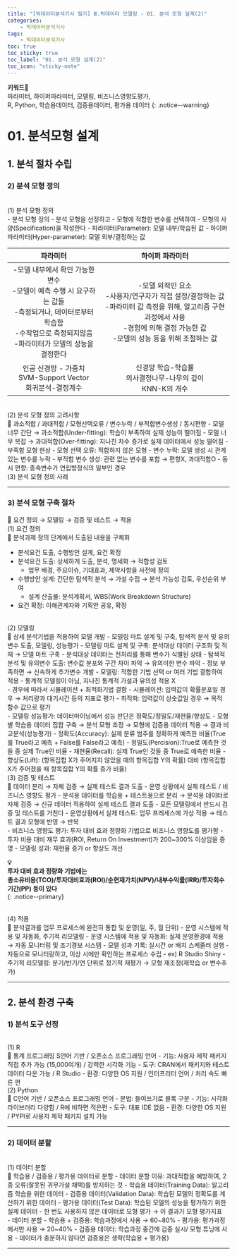 ```yaml
---
title: "[빅데이터분석기사 필기] Ⅲ.빅데이터 모델링 - 01. 분석 모형 설계(2)"
categories:
    - 빅데이터분석기사
tags:
    - 빅데이터분석기사
toc: true
toc_sticky: true
toc_label: "01. 분석 모형 설계(2)"
toc_icon: "sticky-note"
---
```


**키워드🔑**<br>
파라미터, 하이퍼파라미터, 모델링, 비즈니스영향도평가, 
<br>R, Python, 학습용데이터, 검증용데이터, 평가용 데이터
{: .notice--warning}

# 01. 분석모형 설계

## 1. 분석 절차 수립

### 2) 분석 모형 정의

<br>
(1) 분석 모형 정의<br>
- 분석 모형 정의
	- 분석 모형을 선정하고
	- 모형에 적합한 변수를 선택하여
	- 모형의 사양(Specification)을 작성한다
- 파라미터(Parameter): 모델 내부/학습된 값
- 하이퍼 파라미터(Hyper-parameter): 모델 외부/결정하는 값

|파라미터|하이퍼 파라미터|
|:-----:|:-----:|
|-모델 내부에서 확인 가능한 변수<br>-모델이 예측 수행 시 요구하는 값들<br>-측정되거나, 데이터로부터 학습함<br>-수작업으로 측정되지않음<br>-파라미터가 모델의 성능을 결정한다|-모델 외적인 요소<br>-사용자/연구자가 직접 설정/결정하는 값<br>-파라미터 값 측정을 위해, 알고리즘 구현과정에서 사용<br>-경험에 의해 결정 가능한 값<br>-모델의 성능 등을 위해 조절하는 값|
|인공 신경망 - 가중치<br>SVM-Support Vector<br>회귀분석-결정계수|신경망 학습-학습률<br>의사결정나무-나무의 깊이<br>KNN-K의 개수|

<br>
(2) 분석 모형 정의 고려사항<br>
📌 과소적합 / 과대적합 / 모형선택오류 / 변수누락 / 부적합변수생성 / 동시편향
- 모델 너무 간단 → 과소적합(Under-fitting): 학습이 부족하여 실제 성능이 떨어짐
- 모델 너무 복잡 → 과대적합(Over-fitting): 지나친 차수 증가로 실제 데이터에서 성능 떨어짐
- 부족합 모형 현상
	- 모형 선택 오류: 적합하지 않은 모형
	- 변수 누락: 모델 생성 시 관계있는 변수를 누락
	- 부적합 변수 생성: 관련 없는 변수를 포함 → 편항X, 과대적합O
	- 동시 편향: 종속변수가 연립방정식의 일부인 경우

<br>
(3) 분석 모형 정의 사례<br>

---

### 3) 분석 모형 구축 절차
📌 요건 정의 → 모델링 → 검증 및 테스트 → 적용
<br>
(1) 요건 정의<br>
📌 분석과제 정의 단계에서 도출된 내용을 구체화
- 분석요건 도출, 수행방안 설계, 요건 확정
- 분석요건 도출: 상세하게 도출, 분석, 명세화 → 적합성 검토
	- 업무 배경, 주요이슈, 기대효과, 제약사항을 사전에 정의
- 수행방안 설계: 간단한 탐색적 분석 → 가설 수립 → 분석 가능성 검토, 우선순위 부여
	- 설계 산출물: 분석계획서, WBS(Work Breakdown Structure)
- 요건 확정: 이해관계자와 기획안 공유, 확정

<br>
(2) 모델링<br>
📌 상세 분석기법을 적용하여 모델 개발
- 모델링 마트 설계 및 구축, 탐색적 분석 및 유의변수 도출, 모델링, 성능평가
- 모델링 마트 설계 및 구축: 분석대상 데이터 구조화 및 적재 → 모델 마트 구축
	- 분석대상 데이터는 전처리를 통해 변수가 식별된 상태
- 탐색적 분석 및 유의변수 도출: 변수값 분포와 구간 차이 파악 → 유의미한 변수 파악
	- 정보 부족하면 → 신속하게 추가변수 개발
- 모델링: 적합한 기법 선택 or 여러 기법 결합하여 적용
	- 통계적 모델링이 아님, 지나친 통계적 가설과 유의성 적용 X
<br>
- 경우에 따라서 시뮬레이션 + 최적화기법 결함
	- 시뮬레이션: 입력값이 확률분포일 경우 → 처리량과 대기시간 등의 지표로 평가
	- 최적화: 입력값이 상숫값일 경우 → 목적 함수 값으로 평가
<br>
- 모델링 성능평가: 데이터마이닝에서 성능 판단은 정확도/정밀도/재현율/향상도
	- 모형별 학습용 데이터 집합 구축 → 분석 모형 조정 → 모형에 검증용 데이터 적용 → 결과 비교분석(성능평가)
	- 정확도(Accuracy): 실제 분류 범주를 정확하게 예측한 비율(True를 True라고 예측 + False를 False라고 예측)
	- 정밀도(Percision):True로 예측한 것들 중 실제 True인 비율
	- 재현율(Recall): 실제 True인 것들 중 True로 예측한 비율
	- 향상도(Lift): (항목집합 X가 주어지지 않았을 때의 항목집합 Y의 확률) 대비 (항목집합 X가 주어졌을 때 항목집합 Y의 확률 증가 비율)

<br>
(3) 검증 및 테스트<br>
📌 데이터 분리 → 자체 검증 → 실제 테스트 결과 도출
- 운영 상황에서 실제 테스트 / 비즈니스 영향도 평가
- 분석용 데이터를 학습용 + 테스트용으로 분리 → 분석용 데이터로 자체 검증 → 신규 데이터 적용하여 실제 테스트 결과 도출
- 모든 모델링에서 반드시 검증 및 테스트를 거친다
- 운영상황에서 실제 테스트: 업무 프레세스에 가상 적용 → 테스트 결과 모형에 반영 → 반복
<br>
- 비즈니스 영향도 평가: 투자 대비 효과 정량화 기법으로 비즈니스 영향도를 평가함
	- 투자 비용 대비 재무 효과(ROI, Return On Investment)가 200~300% 이상임을 증명
	- 모델링 성과: 재현율 증가 or 향상도 개선

**💡**<br>
**투자 대비 효과 정량화 기법에는**<br>
**총소유비용(TCO)/투자대비효과(ROI)/순현재가치(NPV)/내부수익률(IRR)/투자회수기간(PP) 등이 있다**<br>
{: .notice--primary}


<br>
(4) 적용<br>
📌 분석결과를 업무 프로세스에 완전히 통합 및 운영(일, 주, 월 단위)
- 운영 시스템에 적용 및 자동화, 주기적 리모델링
- 운영 시스템에 적용 및 자동화: 실제 운영환경에 적용 → 자동 모니터링 및 조기경보 시스템
	- 모델 성과 기록: 실시간 or 배치 스케줄러 실행
	- 자동으로 모니터랑하고, 이상 시에만 확인하는 프로세스 수립
	- ex) R Studio Shiny
- 주기적 리모델링: 분기/반기/연 단위로 정기적 재평가 → 모형 재조정(재학습 or 변수추가)

---


## 2. 분석 환경 구축

### 1) 분석 도구 선정

<br>
(1) R<br>
📌 통계 프로그래밍 S언어 기반 / 오픈소스 프로그래밍 언어
- 기능: 사용자 제작 패키지 직접 추가 가능 (15,000여개) / 강력한 시각화 기능
- 도구: CRAN에서 패키지와 테스트데이터 다운 가능 / R Studio
- 환경: 다양한 OS 지원 / 인터프리터 언어 / 처리 속도 빠른 편

<br>
(2) Python<br>
📌 C언어 기반 / 오픈소스 프로그래밍 언어
- 문법: 들여쓰기로 블록 구분
- 기능: 시각화 라이브러리 다양함 / R에 비하면 적은편
- 도구: 대표 IDE 없음
- 환경: 다양한 OS 지원 / PYPI로 사용자 제작 패키지 설치 가능

---

### 2) 데이터 분할

<br>
(1) 데이터 분할<br>
📌 학습용 / 검증용 / 평가용 데이터로 분할
- 데이터 분할 이유: 과대적합을 예방하여, 2종 오류(잘못된 귀무가설 채택)를 방지하는 것
- 학습용 데이터(Training Data): 알고리즘 학습을 위한 데이터
- 검증용 데이터(Validation Data): 학습된 모델의 정확도를 계산하기 위한 데이터
- 평가용 데이터(Test Data): 학습된 모델의 성능을 평가하기 위한 실제 데이터
	- 한 번도 사용하지 않은 데이터로 모형 평가 → 이 결과가 모형 평가지표
<br>
- 데이터 분할
	- 학습용 + 검증용: 학습과정에서 사용 → 60~80%
	- 평가용: 평가과정에서만 사용 → 20~40%
	- 검증용 데이터: 학습과정 중간에 검증 실시/ 모형 튜닝에 사용
		- 데이터가 충분하지 않다면 검증용은 생략(학습용 + 평가용)
		
---
